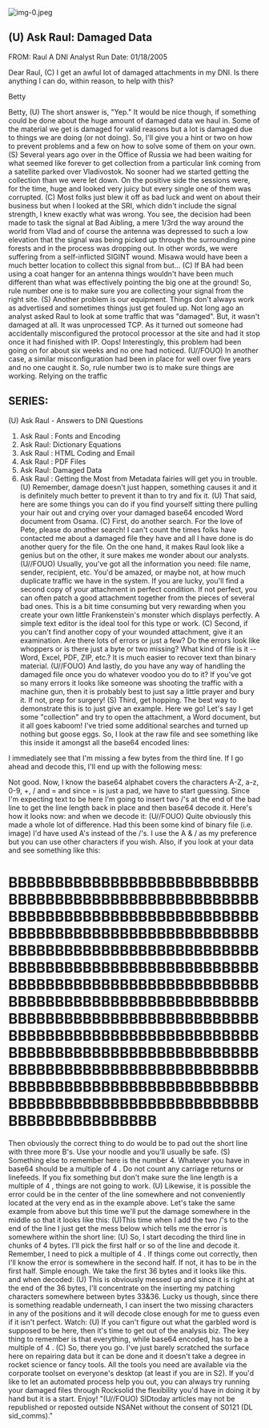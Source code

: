 ![img-0.jpeg](img-0.jpeg)

## (U) Ask Raul: Damaged Data

FROM: Raul
A DNI Analyst
Run Date: 01/18/2005

Dear Raul,
(C) I get an awful lot of damaged attachments in my DNI. Is there anything I can do, within reason, to help with this?

Betty

Betty,
(U) The short answer is, "Yep." It would be nice though, if something could be done about the huge amount of damaged data we haul in. Some of the material we get is damaged for valid reasons but a lot is damaged due to things we are doing (or not doing). So, I'll give you a hint or two on how to prevent problems and a few on how to solve some of them on your own.
(S) Several years ago over in the Office of Russia we had been waiting for what seemed like forever to get collection from a particular link coming from a satellite parked over Vladivostok. No sooner had we started getting the collection than we were let down. On the positive side the sessions were, for the time, huge and looked very juicy but every single one of them was corrupted.
(C) Most folks just blew it off as bad luck and went on about their business but when I looked at the SRI, which didn't include the signal strength, I knew exactly what was wrong. You see, the decision had been made to task the signal at Bad Aibling, a mere 1/3rd the way around the world from Vlad and of course the antenna was depressed to such a low elevation that the signal was being picked up through the surrounding pine forests and in the process was dropping out. In other words, we were suffering from a self-inflicted SIGINT wound. Misawa would have been a much better location to collect this signal from but...
(C) If BA had been using a coat hanger for an antenna things wouldn't have been much different than what was effectively pointing the big one at the ground! So, rule number one is to make sure you are collecting your signal from the right site.
(S) Another problem is our equipment. Things don't always work as advertised and sometimes things just get fouled up. Not long ago an analyst asked Raul to look at some traffic that was "damaged". But, it wasn't damaged at all. It was unprocessed TCP. As it turned out someone had accidentally misconfigured the protocol processor at the site and had it stop once it had finished with IP. Oops! Interestingly, this problem had been going on for about six weeks and no one had noticed.
(U//FOUO) In another case, a similar misconfiguration had been in place for well over five years and no one caught it. So, rule number two is to make sure things are working. Relying on the traffic

## SERIES:

(U) Ask Raul - Answers to DNI Questions

1. Ask Raul : Fonts and Encoding
2. Ask Raul: Dictionary Equations
3. Ask Raul : HTML Coding and Email
4. Ask Raul : PDF Files
5. Ask Raul: Damaged Data
6. Ask Raul : Getting the Most from Metadata
fairies will get you in trouble.
(U) Remember, damage doesn't just happen, something causes it and it is definitely much better to prevent it than to try and fix it.
(U) That said, here are some things you can do if you find yourself sitting there pulling your hair out and crying over your damaged base64 encoded Word document from Osama.
(C) First, do another search. For the love of Pete, please do another search! I can't count the times folks have contacted me about a damaged file they have and all I have done is do another query for the file. On the one hand, it makes Raul look like a genius but on the other, it sure makes me wonder about our analysts.
(U//FOUO) Usually, you've got all the information you need: file name, sender, recipient, etc. You'd be amazed, or maybe not, at how much duplicate traffic we have in the system. If you are lucky, you'll find a second copy of your attachment in perfect condition. If not perfect, you can often patch a good attachment together from the pieces of several bad ones. This is a bit time consuming but very rewarding when you create your own little Frankenstein's monster which displays perfectly. A simple text editor is the ideal tool for this type or work.
(C) Second, if you can't find another copy of your wounded attachment, give it an examination. Are there lots of errors or just a few? Do the errors look like whoppers or is there just a byte or two missing? What kind of file is it -- Word, Excel, PDF, ZIP, etc.? It is much easier to recover text than binary material.
(U//FOUO) And lastly, do you have any way of handling the damaged file once you do whatever voodoo you do to it? If you've got so many errors it looks like someone was shooting the traffic with a machine gun, then it is probably best to just say a little prayer and bury it. If not, prep for surgery!
(S) Third, get hopping. The best way to demonstrate this is to just give an example. Here we go! Let's say I get some "collection" and try to open the attachment, a Word document, but it all goes kaboom! I've tried some additional searches and turned up nothing but goose eggs. So, I look at the raw file and see something like this inside it amongst all the base64 encoded lines:

I immediately see that I'm missing a few bytes from the third line. If I go ahead and decode this, I'll end up with the following mess:

Not good. Now, I know the base64 alphabet covers the characters A-Z, a-z, 0-9, +, / and = and since = is just a pad, we have to start guessing. Since I'm expecting text to be here I'm going to insert two /'s at the end of the bad line to get the line length back in place and then base64 decode it. Here's how it looks now:
and when we decode it:
(U//FOUO) Quite obviously this made a whole lot of difference. Had this been some kind of binary file (i.e. image) I'd have used A's instead of the /'s. I use the A \& / as my preference but you can use other characters if you wish. Also, if you look at your data and see something like this:

# BBBBBBBBBBBBBBBBBBBBBBBBBBBBBBBBBBBBBBBBBBBBBBBBBBBBBBBBBBBBBBBBBBBBBBBBBBBBBBBBBBBBBBBBBBBBBBBBBBBBBBBBBBBBBBBBBBBBBBBBBBBBBBBBBBBBBBBBBBBBBBBBBBBBBBBBBBBBBBBBBBBBBBBBBBBBBBBBBBBBBBBBBBBBBBBBBBBBBBBBBBBBBBBBBBBBBBBBBBBBBBBBBBBBBBBBBBBBBBBBBBBBBBBBBBBBBBBBBBBBBBBBBBBBBBBBBBBBBBBBBBBBBBBBBBBBBBBBBBBBBBBBBBBBBBBBBBBBBBBBBBBBBBBBBBBBBBBBBBBBBBBBBBBBBBBBBBBBBBBBBBBBBBBBBBBBBBBBBBBBBBBBBBBBBBBBBB 

Then obviously the correct thing to do would be to pad out the short line with three more B's. Use your noodle and you'll usually be safe.
(S) Something else to remember here is the number 4. Whatever you have in base64 should be a multiple of 4 . Do not count any carriage returns or linefeeds. If you fix something but don't make sure the line length is a multiple of 4 , things are not going to work.
(U) Likewise, it is possible the error could be in the center of the line somewhere and not conveniently located at the very end as in the example above. Let's take the same example from above but this time we'll put the damage somewhere in the middle so that it looks like this:
(U)This time when I add the two /'s to the end of the line I just get the mess below which tells me the error is somewhere within the short line:
(U) So, I start decoding the third line in chunks of 4 bytes. I'll pick the first half or so of the line and decode it. Remember, I need to pick a multiple of 4 . If things come out correctly, then I'll know the error is somewhere in the second half. If not, it has to be in the first half. Simple enough. We take the first 36 bytes and it looks like this.
and when decoded:
(U) This is obviously messed up and since it is right at the end of the 36 bytes, I'll concentrate on the inserting my patching characters somewhere between bytes $33 \& 36$. Lucky us though, since there is something readable underneath, I can insert the two missing characters in any of the positions and it will decode close enough for me to guess even if it isn't perfect. Watch:
(U) If you can't figure out what the garbled word is supposed to be here, then it's time to get out of the analysis biz. The key thing to remember is that everything, while base64 encoded, has to be a multiple of 4 .
(C) So, there you go. I've just barely scratched the surface here on repairing data but it can be done and it doesn't take a degree in rocket science or fancy tools. All the tools you need are available via the corporate toolset on everyone's desktop (at least if you are
in S2). If you'd like to let an automated process help you out, you can always try running your damaged files through Rocksolid
the flexibility you'd have in doing it by hand but it is a start.
Enjoy!
"(U//FOUO) SIDtoday articles may not be republished or reposted outside NSANet without the consent of S0121 (DL sid_comms)."
